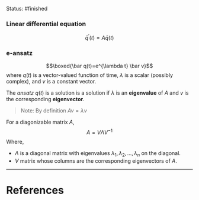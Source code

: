 Status: #finished 

### Linear differential equation 
$$\bar q^{\prime}(t)=A \bar q(t)$$
### e-ansatz  
$$\boxed{\bar q(t)=e^{\lambda t} \bar v}$$
where $q(t)$ is a vector-valued function of time, $\lambda$ is a scalar (possibly complex), and $v$ is a constant vector.

The *ansatz*  $q(t)$ is a solution is a solution if $\lambda$ is an **eigenvalue** of $A$ and $v$ is the corresponding **eigenvector**. 
> Note: By definition $A v=\lambda v$

For a diagonizable matrix $A$,  $$A=V \Lambda V^{-1}$$
Where, 
- $\Lambda$  is a diagonal matrix with eigenvalues $\lambda_1, \lambda_2, \ldots, \lambda_n$ on the diagonal.
- $V$ matrix whose columns are the corresponding eigenvectors of $A$.


---
# References
